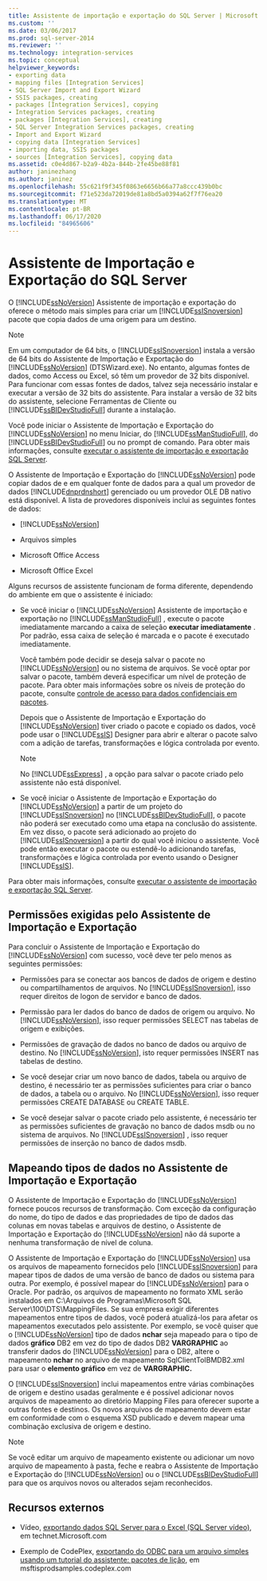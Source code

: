 ```yaml
---
title: Assistente de importação e exportação do SQL Server | Microsoft Docs
ms.custom: ''
ms.date: 03/06/2017
ms.prod: sql-server-2014
ms.reviewer: ''
ms.technology: integration-services
ms.topic: conceptual
helpviewer_keywords:
- exporting data
- mapping files [Integration Services]
- SQL Server Import and Export Wizard
- SSIS packages, creating
- packages [Integration Services], copying
- Integration Services packages, creating
- packages [Integration Services], creating
- SQL Server Integration Services packages, creating
- Import and Export Wizard
- copying data [Integration Services]
- importing data, SSIS packages
- sources [Integration Services], copying data
ms.assetid: c0e4d867-b2a9-4b2a-844b-2fe45be88f81
author: janinezhang
ms.author: janinez
ms.openlocfilehash: 55c621f9f345f0863e6656b66a77a8ccc439b0bc
ms.sourcegitcommit: f71e523da72019de81a8bd5a0394a62f7f76ea20
ms.translationtype: MT
ms.contentlocale: pt-BR
ms.lasthandoff: 06/17/2020
ms.locfileid: "84965606"
---
```

# <a name="sql-server-import-and-export-wizard"></a>Assistente de Importação e Exportação do SQL Server
  O [!INCLUDE[ssNoVersion](../../includes/ssnoversion-md.md)] Assistente de importação e exportação do oferece o método mais simples para criar um [!INCLUDE[ssISnoversion](../../includes/ssisnoversion-md.md)] pacote que copia dados de uma origem para um destino.  
  
> [!NOTE]  
>  Em um computador de 64 bits, o [!INCLUDE[ssISnoversion](../../includes/ssisnoversion-md.md)] instala a versão de 64 bits do Assistente de Importação e Exportação do [!INCLUDE[ssNoVersion](../../includes/ssnoversion-md.md)] (DTSWizard.exe). No entanto, algumas fontes de dados, como Access ou Excel, só têm um provedor de 32 bits disponível. Para funcionar com essas fontes de dados, talvez seja necessário instalar e executar a versão de 32 bits do assistente. Para instalar a versão de 32 bits do assistente, selecione Ferramentas de Cliente ou [!INCLUDE[ssBIDevStudioFull](../../includes/ssbidevstudiofull-md.md)] durante a instalação.  
  
 Você pode iniciar o Assistente de Importação e Exportação do [!INCLUDE[ssNoVersion](../../includes/ssnoversion-md.md)] no menu Iniciar, do [!INCLUDE[ssManStudioFull](../../includes/ssmanstudiofull-md.md)], do [!INCLUDE[ssBIDevStudioFull](../../includes/ssbidevstudiofull-md.md)] ou no prompt de comando. Para obter mais informações, consulte [executar o assistente de importação e exportação SQL Server](start-the-sql-server-import-and-export-wizard.md).  
  
 O Assistente de Importação e Exportação do [!INCLUDE[ssNoVersion](../../includes/ssnoversion-md.md)] pode copiar dados de e em qualquer fonte de dados para a qual um provedor de dados [!INCLUDE[dnprdnshort](../../includes/dnprdnshort-md.md)] gerenciado ou um provedor OLE DB nativo está disponível. A lista de provedores disponíveis inclui as seguintes fontes de dados:  
  
-   [!INCLUDE[ssNoVersion](../../includes/ssnoversion-md.md)]  
  
-   Arquivos simples  
  
-   Microsoft Office Access  
  
-   Microsoft Office Excel  
  
 Alguns recursos de assistente funcionam de forma diferente, dependendo do ambiente em que o assistente é iniciado:  
  
-   Se você iniciar o [!INCLUDE[ssNoVersion](../../includes/ssnoversion-md.md)] Assistente de importação e exportação no [!INCLUDE[ssManStudioFull](../../includes/ssmanstudiofull-md.md)] , execute o pacote imediatamente marcando a caixa de seleção **executar imediatamente** . Por padrão, essa caixa de seleção é marcada e o pacote é executado imediatamente.  
  
     Você também pode decidir se deseja salvar o pacote no [!INCLUDE[ssNoVersion](../../includes/ssnoversion-md.md)] ou no sistema de arquivos. Se você optar por salvar o pacote, também deverá especificar um nível de proteção de pacote. Para obter mais informações sobre os níveis de proteção do pacote, consulte [controle de acesso para dados confidenciais em pacotes](../security/access-control-for-sensitive-data-in-packages.md).  
  
     Depois que o Assistente de Importação e Exportação do [!INCLUDE[ssNoVersion](../../includes/ssnoversion-md.md)] tiver criado o pacote e copiado os dados, você pode usar o [!INCLUDE[ssIS](../../includes/ssis-md.md)] Designer para abrir e alterar o pacote salvo com a adição de tarefas, transformações e lógica controlada por evento.  
  
    > [!NOTE]  
    >  No [!INCLUDE[ssExpress](../../includes/ssexpress-md.md)] , a opção para salvar o pacote criado pelo assistente não está disponível.  
  
-   Se você iniciar o Assistente de Importação e Exportação do [!INCLUDE[ssNoVersion](../../includes/ssnoversion-md.md)] a partir de um projeto do [!INCLUDE[ssISnoversion](../../includes/ssisnoversion-md.md)] no [!INCLUDE[ssBIDevStudioFull](../../includes/ssbidevstudiofull-md.md)], o pacote não poderá ser executado como uma etapa na conclusão do assistente. Em vez disso, o pacote será adicionado ao projeto do [!INCLUDE[ssISnoversion](../../includes/ssisnoversion-md.md)] a partir do qual você iniciou o assistente. Você pode então executar o pacote ou estendê-lo adicionando tarefas, transformações e lógica controlada por evento usando o Designer [!INCLUDE[ssIS](../../includes/ssis-md.md)].  
  
 Para obter mais informações, consulte [executar o assistente de importação e exportação SQL Server](start-the-sql-server-import-and-export-wizard.md).  
  
## <a name="permissions-required-by-the-import-and-export-wizard"></a>Permissões exigidas pelo Assistente de Importação e Exportação  
 Para concluir o Assistente de Importação e Exportação do [!INCLUDE[ssNoVersion](../../includes/ssnoversion-md.md)] com sucesso, você deve ter pelo menos as seguintes permissões:  
  
-   Permissões para se conectar aos bancos de dados de origem e destino ou compartilhamentos de arquivos. No [!INCLUDE[ssISnoversion](../../includes/ssisnoversion-md.md)], isso requer direitos de logon de servidor e banco de dados.  
  
-   Permissão para ler dados do banco de dados de origem ou arquivo. No [!INCLUDE[ssNoVersion](../../includes/ssnoversion-md.md)], isso requer permissões SELECT nas tabelas de origem e exibições.  
  
-   Permissões de gravação de dados no banco de dados ou arquivo de destino. No [!INCLUDE[ssNoVersion](../../includes/ssnoversion-md.md)], isto requer permissões INSERT nas tabelas de destino.  
  
-   Se você desejar criar um novo banco de dados, tabela ou arquivo de destino, é necessário ter as permissões suficientes para criar o banco de dados, a tabela ou o arquivo. No [!INCLUDE[ssNoVersion](../../includes/ssnoversion-md.md)], isso requer permissões CREATE DATABASE ou CREATE TABLE.  
  
-   Se você desejar salvar o pacote criado pelo assistente, é necessário ter as permissões suficientes de gravação no banco de dados msdb ou no sistema de arquivos. No [!INCLUDE[ssISnoversion](../../includes/ssisnoversion-md.md)] , isso requer permissões de inserção no banco de dados msdb.  
  
## <a name="mapping-data-types-in-the-import-and-export-wizard"></a>Mapeando tipos de dados no Assistente de Importação e Exportação  
 O Assistente de Importação e Exportação do [!INCLUDE[ssNoVersion](../../includes/ssnoversion-md.md)] fornece poucos recursos de transformação. Com exceção da configuração do nome, do tipo de dados e das propriedades de tipo de dados das colunas em novas tabelas e arquivos de destino, o Assistente de Importação e Exportação do [!INCLUDE[ssNoVersion](../../includes/ssnoversion-md.md)] não dá suporte a nenhuma transformação de nível de coluna.  
  
 O Assistente de Importação e Exportação do [!INCLUDE[ssNoVersion](../../includes/ssnoversion-md.md)] usa os arquivos de mapeamento fornecidos pelo [!INCLUDE[ssISnoversion](../../includes/ssisnoversion-md.md)] para mapear tipos de dados de uma versão de banco de dados ou sistema para outra. Por exemplo, é possível mapear do [!INCLUDE[ssNoVersion](../../includes/ssnoversion-md.md)] para o Oracle. Por padrão, os arquivos de mapeamento no formato XML serão instalados em C:\Arquivos de Programas\Microsoft SQL Server\100\DTS\MappingFiles. Se sua empresa exigir diferentes mapeamentos entre tipos de dados, você poderá atualizá-los para afetar os mapeamentos executados pelo assistente. Por exemplo, se você quiser que o [!INCLUDE[ssNoVersion](../../includes/ssnoversion-md.md)] tipo de dados **nchar** seja mapeado para o tipo de dados **gráfico** DB2 em vez do tipo de dados DB2 **VARGRAPHIC** ao transferir dados do [!INCLUDE[ssNoVersion](../../includes/ssnoversion-md.md)] para o DB2, altere o mapeamento **nchar** no arquivo de mapeamento SqlClientToIBMDB2.xml para usar o **elemento gráfico** em vez de **VARGRAPHIC.**  
  
 O [!INCLUDE[ssISnoversion](../../includes/ssisnoversion-md.md)] inclui mapeamentos entre várias combinações de origem e destino usadas geralmente e é possível adicionar novos arquivos de mapeamento ao diretório Mapping Files para oferecer suporte a outras fontes e destinos. Os novos arquivos de mapeamento devem estar em conformidade com o esquema XSD publicado e devem mapear uma combinação exclusiva de origem e destino.  
  
> [!NOTE]  
>  Se você editar um arquivo de mapeamento existente ou adicionar um novo arquivo de mapeamento à pasta, feche e reabra o Assistente de Importação e Exportação do [!INCLUDE[ssNoVersion](../../includes/ssnoversion-md.md)] ou o [!INCLUDE[ssBIDevStudioFull](../../includes/ssbidevstudiofull-md.md)] para que os arquivos novos ou alterados sejam reconhecidos.  
  
## <a name="external-resources"></a>Recursos externos  
  
-   Vídeo, [exportando dados SQL Server para o Excel (SQL Server vídeo)](https://go.microsoft.com/fwlink/?LinkID=200975), em technet.Microsoft.com  
  
-   Exemplo de CodePlex, [exportando do ODBC para um arquivo simples usando um tutorial do assistente: pacotes de lição](https://go.microsoft.com/fwlink/?LinkId=217657), em msftisprodsamples.codeplex.com  
  
  
